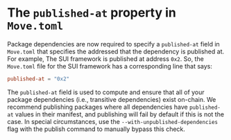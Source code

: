 # The `published-at` property in `Move.toml`

Package dependencies are now required to specify a `published-at` field in `Move.toml` that specifies the addressed that the dependency is published at. For example, The SUI framework is published at address `0x2`. So, the `Move.toml` file for the SUI framework has a corresponding line that says:

```toml
published-at = "0x2"
```

The `published-at` field is used to compute and ensure that all of your package dependencies (i.e., transitive dependencies) exist on-chain. We recommend publishing packages where all dependencies have `published-at` values in their manifest, and publishing will fail by default if this is not the case. In special circumstances, use the `--with-unpublished-dependencies` flag with the publish command to manually bypass this check.
